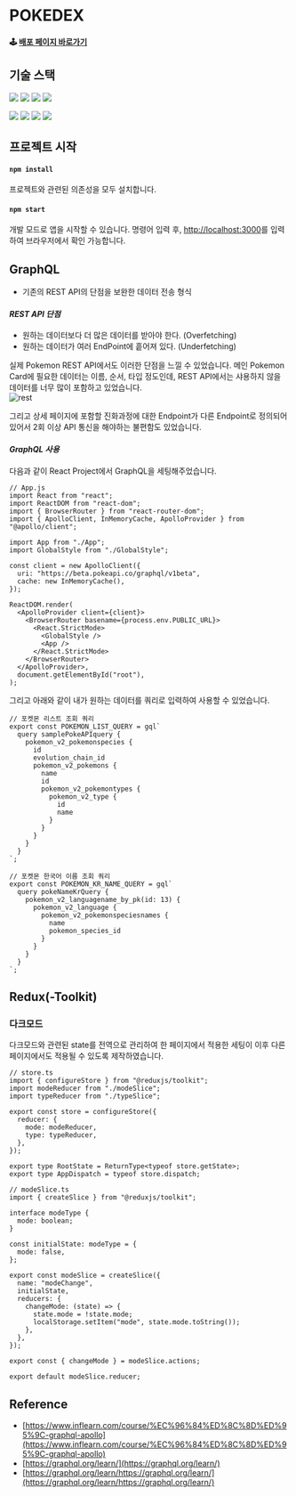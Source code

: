 # POKEDEX

#### 🕹 [배포 페이지 바로가기](https://pokemon-for-graph-ql.vercel.app/)

## 기술 스택

<div>
  <p>
    <img src="https://img.shields.io/badge/Typescript-3178C6?style=for-the-badge&logo=TypeScript&logoColor=white" />
    <img src="https://img.shields.io/badge/react-%2320232a.svg?style=for-the-badge&logo=react&logoColor=%2361DAFB" />
    <img src="https://img.shields.io/badge/styled--components-DB7093?style=for-the-badge&logo=styled-components&logoColor=white" />
  <img src="https://img.shields.io/badge/react--icons-brightgreen?style=for-the-badge" />
  </p>
  <p>
    <img src="https://img.shields.io/badge/react--router--dom-CA4245?style=for-the-badge&logo=React-Router&logoColor=white" />
    <img src="https://img.shields.io/badge/GraphQL-E10098?style=for-the-badge&logo=GraphQL&logoColor=white" />
    <img src="https://img.shields.io/badge/Apollo--GraphQL-311C87?style=for-the-badge&logo=Apollo-GraphQL&logoColor=white" />
    <img src="https://img.shields.io/badge/redux-764ABC?style=for-the-badge&logo=redux&logoColor=white" />
  </p>
</div>

## 프로젝트 시작

#### `npm install`

프로젝트와 관련된 의존성을 모두 설치합니다.

#### `npm start`

개발 모드로 앱을 시작할 수 있습니다.
명령어 입력 후, [http://localhost:3000](http://localhost:3000)를 입력하여 브라우저에서 확인 가능합니다.

## GraphQL
- 기존의 REST API의 단점을 보완한 데이터 전송 형식

#### *REST API 단점*
- 원하는 데이터보다 더 많은 데이터를 받아야 한다. (Overfetching)  
- 원하는 데이터가 여러 EndPoint에 흩어져 있다. (Underfetching) 

실제 Pokemon REST API에서도 이러한 단점을 느낄 수 있었습니다.
메인 Pokemon Card에 필요한 데이터는 이름, 순서, 타입 정도인데, REST API에서는 샤용하지 않을 데이터를 너무 많이 포함하고 있었습니다.  
![rest](https://user-images.githubusercontent.com/49917043/162118079-0c2a304b-12c4-4963-9784-5f8811940645.gif)  

그리고 상세 페이지에 포함할 진화과정에 대한 Endpoint가 다른 Endpoint로 정의되어 있어서 2회 이상 API 통신을 해야하는 불편함도 있었습니다.


#### *GraphQL 사용*
다음과 같이 React Project에서 GraphQL을 세팅해주었습니다.
```JS
// App.js
import React from "react";
import ReactDOM from "react-dom";
import { BrowserRouter } from "react-router-dom";
import { ApolloClient, InMemoryCache, ApolloProvider } from "@apollo/client";

import App from "./App";
import GlobalStyle from "./GlobalStyle";

const client = new ApolloClient({
  uri: "https://beta.pokeapi.co/graphql/v1beta",
  cache: new InMemoryCache(),
});

ReactDOM.render(
  <ApolloProvider client={client}>
    <BrowserRouter basename={process.env.PUBLIC_URL}>
      <React.StrictMode>
        <GlobalStyle />
        <App />
      </React.StrictMode>
    </BrowserRouter>
  </ApolloProvider>,
  document.getElementById("root"),
);
```

그리고 아래와 같이 내가 원하는 데이터를 쿼리로 입력하여 사용할 수 있었습니다.
```JS
// 포켓몬 리스트 조회 쿼리
export const POKEMON_LIST_QUERY = gql`
  query samplePokeAPIquery {
    pokemon_v2_pokemonspecies {
      id
      evolution_chain_id
      pokemon_v2_pokemons {
        name
        id
        pokemon_v2_pokemontypes {
          pokemon_v2_type {
            id
            name
          }
        }
      }
    }
  }
`;

// 포켓몬 한국어 이름 조회 쿼리
export const POKEMON_KR_NAME_QUERY = gql`
  query pokeNameKrQuery {
    pokemon_v2_languagename_by_pk(id: 13) {
      pokemon_v2_language {
        pokemon_v2_pokemonspeciesnames {
          name
          pokemon_species_id
        }
      }
    }
  }
`;
```
## Redux(-Toolkit)
### 다크모드
다크모드와 관련된 state를 전역으로 관리하여 한 페이지에서 적용한 세팅이 이후 다른 페이지에서도 적용될 수 있도록 제작하였습니다.
```JS
// store.ts
import { configureStore } from "@reduxjs/toolkit";
import modeReducer from "./modeSlice";
import typeReducer from "./typeSlice";

export const store = configureStore({
  reducer: {
    mode: modeReducer,
    type: typeReducer,
  },
});

export type RootState = ReturnType<typeof store.getState>;
export type AppDispatch = typeof store.dispatch;

// modeSlice.ts
import { createSlice } from "@reduxjs/toolkit";

interface modeType {
  mode: boolean;
}

const initialState: modeType = {
  mode: false,
};

export const modeSlice = createSlice({
  name: "modeChange",
  initialState,
  reducers: {
    changeMode: (state) => {
      state.mode = !state.mode;
      localStorage.setItem("mode", state.mode.toString());
    },
  },
});

export const { changeMode } = modeSlice.actions;

export default modeSlice.reducer;
```



## Reference
- [https://www.inflearn.com/course/%EC%96%84%ED%8C%8D%ED%95%9C-graphql-apollo](https://www.inflearn.com/course/%EC%96%84%ED%8C%8D%ED%95%9C-graphql-apollo)
- [https://graphql.org/learn/](https://graphql.org/learn/)
- [https://graphql.org/learn/https://graphql.org/learn/](https://graphql.org/learn/https://graphql.org/learn/)
